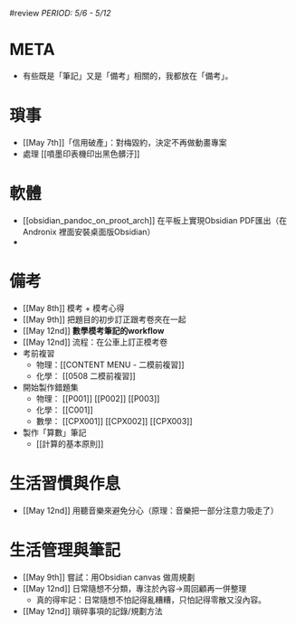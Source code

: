 #review
*PERIOD: 5/6 - 5/12*
# META
- 有些既是「筆記」又是「備考」相關的，我都放在「備考」。
# 瑣事
- [[May 7th]]「信用破產」：對梅毀約，決定不再做動畫專案
- 處理 [[噴墨印表機印出黑色髒汙]] 
# 軟體
- [[obsidian_pandoc_on_proot_arch]] 在平板上實現Obsidian PDF匯出（在Andronix 裡面安裝桌面版Obsidian）
- 

# 備考
- [[May 8th]] 模考 + 模考心得
- [[May 9th]] 把題目的初步訂正跟考卷夾在一起
- [[May 12nd]] **數學模考筆記的workflow**
- [[May 12nd]] 流程：在公車上訂正模考卷
- 考前複習 
	- 物理：[[CONTENT MENU - 二模前複習]]
	- 化學： [[0508 二模前複習]]
- 開始製作錯題集
	- 物理： [[P001]] [[P002]] [[P003]]
	- 化學： [[C001]]
	- 數學： [[CPX001]] [[CPX002]] [[CPX003]]
- 製作「算數」筆記
	- [[計算的基本原則]]
# 生活習慣與作息
- [[May 12nd]] 用聽音樂來避免分心（原理：音樂把一部分注意力吸走了）
# 生活管理與筆記
- [[May 9th]] 嘗試：用Obsidian canvas 做周規劃
- [[May 12nd]] 日常隨想不分類，專注於內容->周回顧再一併整理
	- 真的得牢記：日常隨想不怕記得亂糟糟，只怕記得零散又沒內容。
- [[May 12nd]] 瑣碎事項的記錄/規劃方法